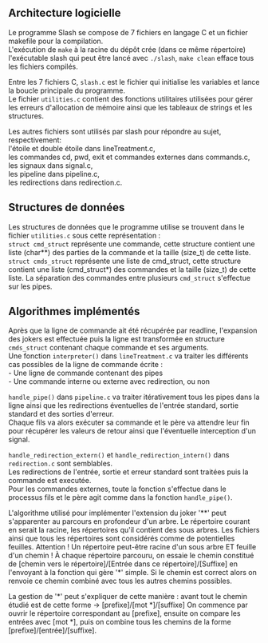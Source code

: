 ## Architecture logicielle

Le programme Slash se compose de 7 fichiers en langage C et un fichier makefile pour la compilation.  
L'exécution de `make` à la racine du dépôt crée (dans ce même répertoire) l'exécutable slash qui peut être lancé avec `./slash`,
`make clean` efface tous les fichiers compilés.

Entre les 7 fichiers C, `slash.c` est le fichier qui initialise les variables et lance la boucle principale du programme.  
Le fichier `utilities.c` contient des fonctions utilitaires utilisées pour gérer les erreurs d'allocation de mémoire ainsi que les tableaux de strings et les structures.

Les autres fichiers sont utilisés par slash pour répondre au sujet, respectivement:  
l'étoile et double étoile dans lineTreatment.c,  
les commandes cd, pwd, exit et commandes externes dans commands.c,  
les signaux dans signal.c,  
les pipeline dans pipeline.c,  
les redirections dans redirection.c.

## Structures de données

Les structures de données que le programme utilise se trouvent dans le fichier `utilities.c` sous cette représentation :  
`struct cmd_struct` représente une commande, cette structure contient une liste (char**) des parties de la commande et la taille (size_t) de cette liste.  
`struct cmds_struct` représente une liste de cmd_struct, cette structure contient une liste (cmd_struct*) des commandes et la taille (size_t) de cette liste. La séparation des commandes entre plusieurs `cmd_struct` s'effectue sur les pipes.  

## Algorithmes implémentés

Après que la ligne de commande ait été récupérée par readline, l'expansion des jokers est effectuée puis la ligne est transformée en structure `cmds_struct` contenant chaque commande et ses arguments.  
Une fonction `interpreter()` dans `lineTreatment.c` va traiter les différents cas possibles de la ligne de commande écrite :   
    - Une ligne de commande contenant des pipes  
    - Une commande interne ou externe avec redirection, ou non  

`handle_pipe()` dans `pipeline.c` va traiter itérativement tous les pipes dans la ligne ainsi que les redirections éventuelles de l'entrée standard, sortie standard et des sorties d'erreur.  
Chaque fils va alors exécuter sa commande et le père va attendre leur fin pour récupérer les valeurs de retour ainsi que l'éventuelle interception d'un signal.  

`handle_redirection_extern()` et `handle_redirection_intern()` dans `redirection.c` sont semblables.  
Les redirections de l'entrée, sortie et erreur standard sont traitées puis la commande est executée.  
Pour les commandes externes, toute la fonction s'effectue dans le processus fils et le père agit comme dans la fonction `handle_pipe()`.

L'algorithme utilisé pour implémenter l'extension du joker '**' peut s'apparenter au parcours en profondeur d'un arbre. Le répertoire courant en serait la racine, les répertoires qu'il contient des sous arbres. Les fichiers ainsi que tous les répertoires sont considérés comme de potentielles feuilles. Attention ! Un répertoire peut-être racine d'un sous arbre ET feuille d'un chemin ! 
À chaque répertoire parcouru, on essaie le chemin constitué de [chemin vers le répertoire]/[Entrée dans ce répertoire]/[Suffixe] en l'envoyant à la fonction qui gère '*' simple. Si le chemin est correct alors on renvoie ce chemin combiné avec tous les autres chemins possibles.

La gestion de '*' peut s'expliquer de cette manière : 
avant tout le chemin étudié est de cette forme -> [prefixe]/[mot *]/[suffixe]
On commence par ouvrir le répertoire correspondant au [prefixe], ensuite on compare les entrées avec [mot *], puis on combine tous les chemins de la forme [prefixe]/[entrée]/[suffixe].
